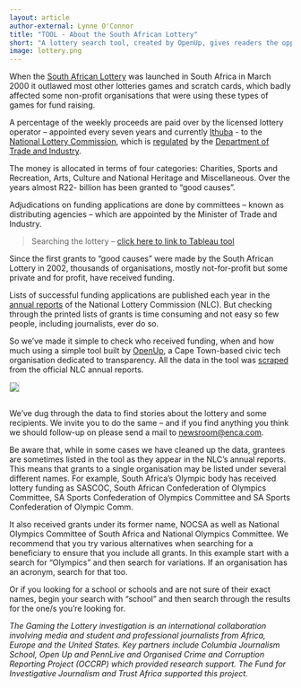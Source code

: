 ```yaml
---
layout: article
author-external: Lynne O'Connor
title: "TOOL - About the South African Lottery"
short: "A lottery search tool, created by OpenUp, gives readers the opportunity to look at the data used in the Gaming the lottery expose."
image: lottery.png
---
```


When the [South African Lottery](https://en.wikipedia.org/wiki/South_African_National_Lottery) was launched in South Africa in March 2000 it outlawed most other lotteries games and scratch cards, which badly affected some non-profit organisations that were using these types of games for fund raising.

A percentage of the weekly proceeds are paid over by the licensed lottery operator  – appointed every seven years and currently [Ithuba](http://ithubalottery.co.za/) - to the [National Lottery Commission](https://www.nlcsa.org.za/our-history/), which is [regulated](http://www.nlcsa.org.za/regulations/)  by the [Department of Trade and Industry](http://www.dti.gov.za/agencies/nlc.jsp).

The money is allocated in terms of four categories: Charities, Sports and Recreation, Arts, Culture and National Heritage and Miscellaneous. Over the years almost R22- billion has been granted to “good causes”.

Adjudications on funding applications are done by committees – known as distributing agencies – which are appointed by the Minister of Trade and Industry.

>Searching the lottery – [click here to link to Tableau tool](https://public.tableau.com/profile/openup#!/vizhome/NLCFunding/Dashboard)

Since the first grants to “good causes” were made by the South African Lottery in 2002, thousands of organisations, mostly not-for-profit but some private and for profit, have received funding.

Lists of successful funding applications are published each year in the [annual reports](http://www.nlcsa.org.za/annual-reports/) of the National Lottery Commission (NLC). But checking through the printed lists of grants is time consuming and not easy so few people, including journalists, ever do so.

So we’ve made it simple to check who received funding, when and how much using a simple tool built by [OpenUp](https://openup.org.za/), a Cape Town-based civic tech organisation dedicated to transparency. All the data in the tool was [scraped](https://en.wikipedia.org/wiki/Data_scraping) from the official NLC annual reports. 

<img style="margin-bottom: 15px; border: 1px solid #ddd;" src="{{ site.baseurl }}/img/articles/lottery_tool.jpg"/>

We’ve dug through the data to find stories about the lottery and some recipients. We invite you to do the same – and if you find anything you think we should follow-up on please send a mail to [newsroom@enca.com](mailto:newsroom@enca.com).

Be aware that, while in some cases we have cleaned up the data, grantees are sometimes listed in the tool as they appear in the NLC’s annual reports. This means that grants to a single organisation may be listed under several different names. For example, South Africa’s Olympic body has received lottery funding as SASCOC, South African Confederation of Olympics Committee, SA Sports Confederation of Olympics Committee and SA Sports Confederation of Olympic Comm. 

It also received grants under its former name, NOCSA as well as National Olympics Committee of South Africa and National Olympics Committee. We recommend that you try various alternatives when searching for a beneficiary to ensure that you include all grants. In this example start with a search for “Olympics” and then search for variations. If an organisation has an acronym, search for that too.

Or if you looking for a school or schools and are not sure of their exact names, begin your search with “school” and then search through the results for the one/s you’re looking for.

*The Gaming the Lottery investigation is an international collaboration involving media and student and professional journalists from Africa, Europe and the United States.  Key partners include Columbia Journalism School, Open Up and PennLive and Organised Crime and Corruption Reporting Project (OCCRP) which provided research support. The Fund for Investigative Journalism and Trust Africa supported this project.*